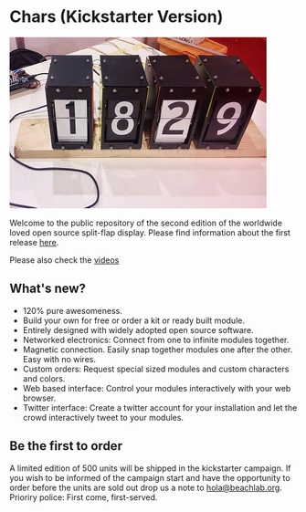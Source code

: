 # Chars (Kickstarter Version)

![](flip-flap.jpg)

Welcome to the public repository of the second edition of the worldwide loved open source split-flap display. Please find information about the first release [here](V1).

Please also check the [videos](https://www.youtube.com/playlist?list=PLKDpiLmgp6EuLGCovD-QFxrmyNdrbUmKX)

## What's new?
* 120% pure awesomeness.
* Build your own for free or order a kit or ready built module.
* Entirely designed with widely adopted open source software.
* Networked electronics: Connect from one to infinite modules together.
* Magnetic connection. Easily snap together modules one after the other. Easy with no wires.
* Custom orders: Request special sized modules and custom characters and colors.
* Web based interface: Control your modules interactively with your web browser.
* Twitter interface: Create a twitter account for your installation and let the crowd interactively tweet to your modules.

## Be the first to order
A limited edition of 500 units will be shipped in the kickstarter campaign. If you wish to be informed of the campaign start and have the opportunity to order before the units are sold out drop us a note to <hola@beachlab.org>. Prioriry police: First come, first-served.